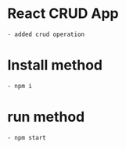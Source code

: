# React CRUD App

    - added crud operation


# Install method

    - npm i

# run method

    - npm start